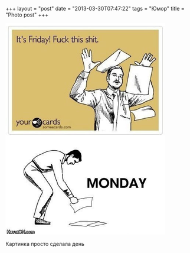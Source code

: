 +++
layout = "post"
date = "2013-03-30T07:47:22"
tags = "Юмор"
title = "Photo post"
+++

![image](/images/4368ddf37c2798c4a0352a464c226bf08170ceba40db36cfdb76ed8b0bd6f657.jpg)

Картинка просто сделала день